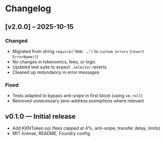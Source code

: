 # Changelog

## [v2.0.0] – 2025-10-15  
### Changed  
- Migrated from string `require("KKN: …")` to `custom errors` (`revert ErrorName()`)  
- No changes in tokenomics, fees, or logic  
- Updated test suite to expect `.selector` reverts  
- Cleaned up redundancy in error messages  

### Fixed  
- Tests adapted to bypass anti-snipe in first block (using `vm.roll`)  
- Removed unnecessary zero-address exemptions where relevant

## v0.1.0 — Initial release
- Add KKNToken.sol (fees capped at 4%, anti-snipe, transfer delay, limits)
- MIT license, README, Foundry config
